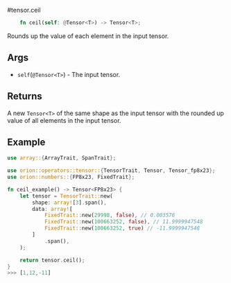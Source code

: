 #tensor.ceil

```rust
    fn ceil(self: @Tensor<T>) -> Tensor<T>;
```

Rounds up the value of each element in the input tensor.

## Args

* `self`(`@Tensor<T>`) - The input tensor.


## Returns

A new `Tensor<T>` of the same shape as the input tensor with 
the rounded up value of all elements in the input tensor.

## Example

```rust
use array::{ArrayTrait, SpanTrait};

use orion::operators::tensor::{TensorTrait, Tensor, Tensor_fp8x23};
use orion::numbers::{FP8x23, FixedTrait};

fn ceil_example() -> Tensor<FP8x23> {
    let tensor = TensorTrait::new(
        shape: array![3].span(),
        data: array![
            FixedTrait::new(29998, false), // 0.003576
            FixedTrait::new(100663252, false), // 11.9999947548
            FixedTrait::new(100663252, true) // -11.9999947548
        ]
            .span(),
    );

    return tensor.ceil();
}
>>> [1,12,-11]
```
